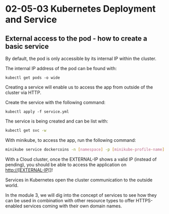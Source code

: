 # 02-05-03 Kubernetes Deployment and Service

## External access to the pod - how to create a basic service

By default, the pod is only accessible by its internal IP within the cluster.

The internal IP address of the pod can be found with:

```console
kubectl get pods -o wide
```

Creating a service will enable us to access the app from outside of the cluster via HTTP.

Create the service with the following command:

```console
kubectl apply -f service.yml
```

The service is being created and can be list with:

```bash
kubectl get svc -w
```

With minikube, to access the app, run the following command:

```bash
minikube service dockercoins -n [namespace] -p [minikube-profile-name]
```

With a Cloud cluster, once the EXTERNAL-IP shows a valid IP (instead of pending), you should be able to access the application on <http://[EXTERNAL-IP[]>!

Services in Kubernetes open the cluster communication to the outside world.

In the module 3, we will dig into the concept of services to see how they can be used in combination with other resource types to offer HTTPS-enabled services coming with their own domain names.
